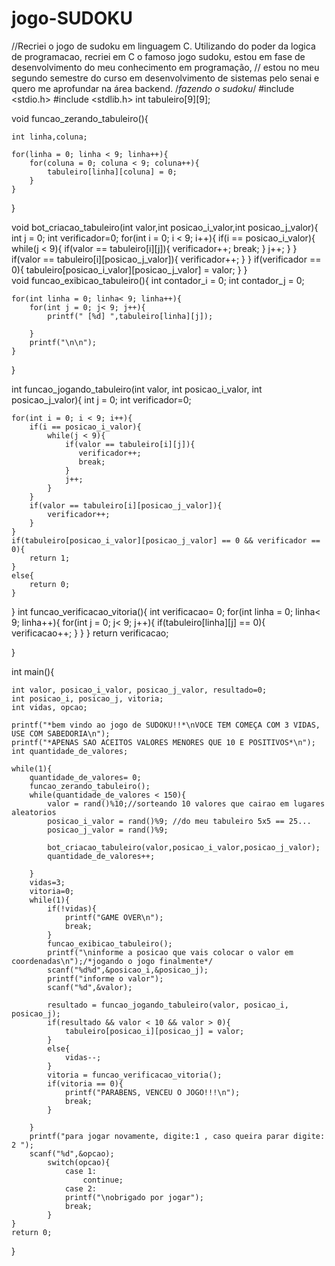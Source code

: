 # jogo-SUDOKU
//Recriei o jogo de sudoku em linguagem C. Utilizando do poder da logica de programacao, recriei em C o famoso jogo sudoku, estou em fase de desenvolvimento do meu conhecimento em programação,
// estou no meu segundo semestre do curso em desenvolvimento de sistemas pelo senai e quero me aprofundar na área backend.
/*fazendo o sudoku*/
#include <stdio.h>
#include <stdlib.h>
int tabuleiro[9][9];

void funcao_zerando_tabuleiro(){
    
    int linha,coluna;
    
    for(linha = 0; linha < 9; linha++){
        for(coluna = 0; coluna < 9; coluna++){
            tabuleiro[linha][coluna] = 0;
        }
    }
}

void bot_criacao_tabuleiro(int valor,int posicao_i_valor,int posicao_j_valor){
    int j = 0;
    int verificador=0;
    for(int i = 0; i < 9; i++){
        if(i == posicao_i_valor){
            while(j < 9){
                if(valor == tabuleiro[i][j]){
                   verificador++;
                   break;
                }
                j++;
            }
        }
        if(valor == tabuleiro[i][posicao_j_valor]){
            verificador++;
        }
    }
    if(verificador == 0){
        tabuleiro[posicao_i_valor][posicao_j_valor] = valor;
    }
}   
void funcao_exibicao_tabuleiro(){
    int contador_i = 0;
    int contador_j = 0;

    for(int linha = 0; linha< 9; linha++){
        for(int j = 0; j< 9; j++){
            printf(" [%d] ",tabuleiro[linha][j]);
           
        }
        printf("\n\n");
    }
}

int funcao_jogando_tabuleiro(int valor, int posicao_i_valor, int posicao_j_valor){
    int j = 0;
    int verificador=0;
    
    for(int i = 0; i < 9; i++){
        if(i == posicao_i_valor){
            while(j < 9){
                if(valor == tabuleiro[i][j]){
                   verificador++;
                   break;
                }
                j++;
            }
        }
        if(valor == tabuleiro[i][posicao_j_valor]){
            verificador++;
        }
    }
    if(tabuleiro[posicao_i_valor][posicao_j_valor] == 0 && verificador == 0){
        return 1;
    }
    else{
        return 0;
    }
}
int funcao_verificacao_vitoria(){
    int verificacao= 0;
    for(int linha = 0; linha< 9; linha++){
        for(int j = 0; j< 9; j++){
            if(tabuleiro[linha][j] == 0){
                verificacao++;
            }
        }
    }
    return verificacao;
    
}

int main(){
    
    int valor, posicao_i_valor, posicao_j_valor, resultado=0;
    int posicao_i, posicao_j, vitoria;
    int vidas, opcao;
    
    printf("*bem vindo ao jogo de SUDOKU!!*\nVOCE TEM COMEÇA COM 3 VIDAS, USE COM SABEDORIA\n");
    printf("*APENAS SAO ACEITOS VALORES MENORES QUE 10 E POSITIVOS*\n");
    int quantidade_de_valores;
    
    while(1){
        quantidade_de_valores= 0;
        funcao_zerando_tabuleiro();
        while(quantidade_de_valores < 150){
            valor = rand()%10;//sorteando 10 valores que cairao em lugares aleatorios
            posicao_i_valor = rand()%9; //do meu tabuleiro 5x5 == 25...
            posicao_j_valor = rand()%9;
        
            bot_criacao_tabuleiro(valor,posicao_i_valor,posicao_j_valor);
            quantidade_de_valores++;
    
        }
        vidas=3;
        vitoria=0;
        while(1){
            if(!vidas){
                printf("GAME OVER\n");
                break;
            }
            funcao_exibicao_tabuleiro();
            printf("\ninforme a posicao que vais colocar o valor em coordenadas\n");/*jogando o jogo finalmente*/
            scanf("%d%d",&posicao_i,&posicao_j);
            printf("informe o valor");
            scanf("%d",&valor);
        
            resultado = funcao_jogando_tabuleiro(valor, posicao_i, posicao_j);
            if(resultado && valor < 10 && valor > 0){
                tabuleiro[posicao_i][posicao_j] = valor;
            }
            else{
                vidas--;
            }
            vitoria = funcao_verificacao_vitoria();
            if(vitoria == 0){
                printf("PARABENS, VENCEU O JOGO!!!\n");
                break;
            }
            
        }
        printf("para jogar novamente, digite:1 , caso queira parar digite: 2 ");
        scanf("%d",&opcao);
            switch(opcao){
                case 1: 
                    continue;
                case 2:
                printf("\nobrigado por jogar");
                break;
            }
    }
    return 0;
}
